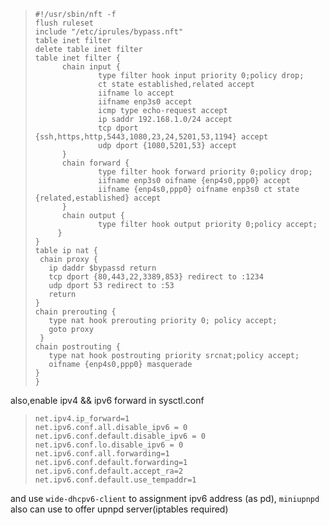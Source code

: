 >``` text
>#!/usr/sbin/nft -f
>flush ruleset
>include "/etc/iprules/bypass.nft"
>table inet filter
>delete table inet filter
>table inet filter {
>       chain input {
>               type filter hook input priority 0;policy drop;
>               ct state established,related accept
>               iifname lo accept
>               iifname enp3s0 accept
>               icmp type echo-request accept
>               ip saddr 192.168.1.0/24 accept
>               tcp dport {ssh,https,http,5443,1080,23,24,5201,53,1194} accept
>               udp dport {1080,5201,53} accept
>       }
>       chain forward {
>               type filter hook forward priority 0;policy drop;
>               iifname enp3s0 oifname {enp4s0,ppp0} accept
>               iifname {enp4s0,ppp0} oifname enp3s0 ct state {related,established} accept
>       }
>       chain output {
>               type filter hook output priority 0;policy accept;
>      }
>}
>table ip nat {
>  chain proxy {
>    ip daddr $bypassd return
>    tcp dport {80,443,22,3389,853} redirect to :1234
>    udp dport 53 redirect to :53
>    return
>}
>chain prerouting {
>    type nat hook prerouting priority 0; policy accept;
>    goto proxy
>  }
>chain postrouting {
>    type nat hook postrouting priority srcnat;policy accept;
>    oifname {enp4s0,ppp0} masquerade
> }
>}
>```
>
>

also,enable ipv4 && ipv6 forward in sysctl.conf

>
>
>```text
>net.ipv4.ip_forward=1
>net.ipv6.conf.all.disable_ipv6 = 0
>net.ipv6.conf.default.disable_ipv6 = 0
>net.ipv6.conf.lo.disable_ipv6 = 0
>net.ipv6.conf.all.forwarding=1
>net.ipv6.conf.default.forwarding=1
>net.ipv6.conf.default.accept_ra=2
>net.ipv6.conf.default.use_tempaddr=1
>```

and use `wide-dhcpv6-client` to assignment ipv6 address (as pd), `miniupnpd` also can use to offer upnpd server(iptables required)

